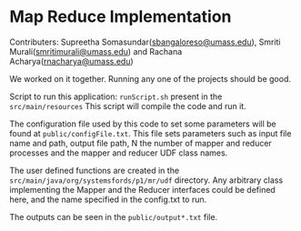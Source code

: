 # Map Reduce Implementation
Contributers: Supreetha Somasundar(sbangaloreso@umass.edu), Smriti Murali(smritimurali@umass.edu) and Rachana Acharya(rnacharya@umass.edu)

We worked on it together. Running any one of the projects should be good.

Script to run this application:
```runScript.sh``` present in the ```src/main/resources```
This script will compile the code and run it. 

The configuration file used by this code to set some parameters will be found at ```public/configFile.txt```. This file sets parameters such as input file name and path, output file path, N the number of mapper and reducer processes and the mapper and reducer UDF class names. 

The user defined functions are created in the ```src/main/java/org/systemsfords/p1/mr/udf``` directory. Any arbitrary class implementing the Mapper and the Reducer interfaces could be defined here, and the name specified in the config.txt to run. 

The outputs can be seen in the ```public/output*.txt``` file. 

